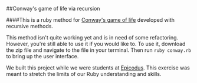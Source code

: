 ##Conway's game of life via recursion

####This is a ruby method for [Conway's game of life](http://en.wikipedia.org/wiki/Conway's_Game_of_Life) developed with recursive methods.

This method isn't quite working yet and is in need of some refactoring. However, you're still able to use it if you would like to. To use it, download the zip file and navigate to the file in your terminal. Then run `ruby conway.rb` to bring up the user interface.

We built this project while we were students at [Epicodus](http://www.epicodus.com/). This exercise was meant to stretch the limits of our Ruby understanding and skills.
